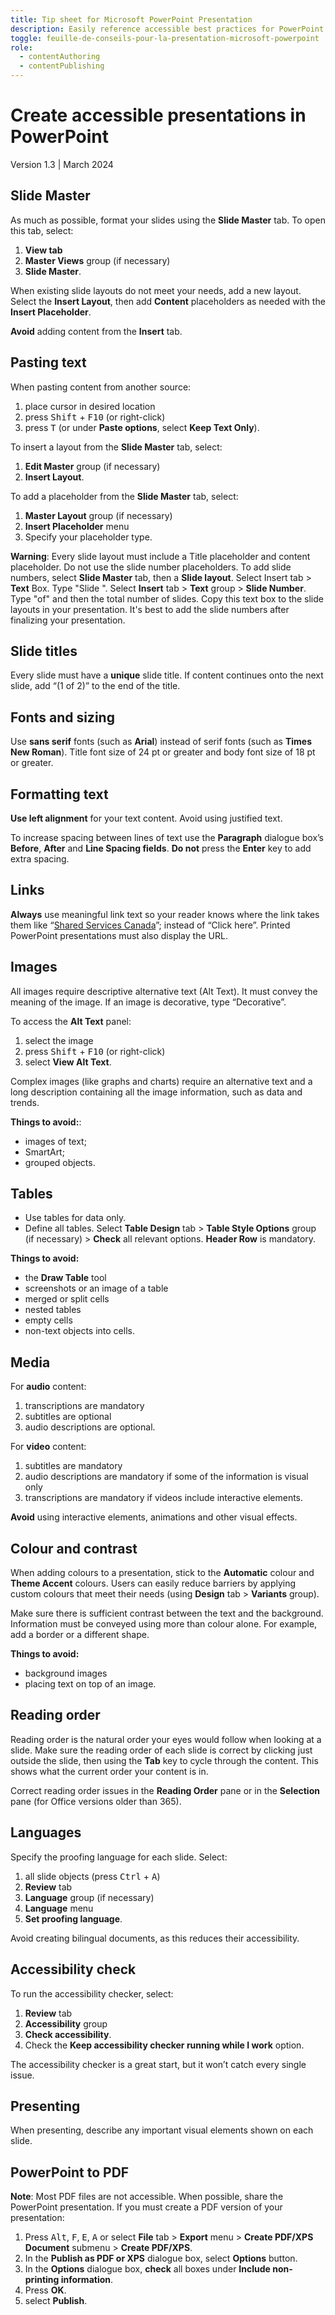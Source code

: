 ```yaml
---
title: Tip sheet for Microsoft PowerPoint Presentation
description: Easily reference accessible best practices for PowerPoint creation.
toggle: feuille-de-conseils-pour-la-presentation-microsoft-powerpoint
role:
  - contentAuthoring
  - contentPublishing
---
```

# Create accessible presentations in PowerPoint
Version 1.3 | March 2024

## Slide Master
As much as possible, format your slides using the **Slide Master** tab. To open this tab, select:
1.	**View tab**
2.	**Master Views** group (if necessary)
3.	**Slide Master**.

When existing slide layouts do not meet your needs, add a new layout. Select the **Insert Layout**, then add **Content** placeholders as needed with the **Insert Placeholder**.

**Avoid** adding content from the **Insert** tab.

## Pasting text
When pasting content from another source:
1.	place cursor in desired location
2.	press <kbd>Shift</kbd> + <kbd>F10</kbd> (or right-click)
3.	press <kbd>T</kbd> (or under **Paste options**, select **Keep Text Only**).

To insert a layout from the **Slide Master** tab, select:
1.	**Edit Master** group (if necessary)
2.	**Insert Layout**.

To add a placeholder from the **Slide Master** tab, select:
1.	**Master Layout** group (if necessary)
2.	**Insert Placeholder** menu
3.	Specify your placeholder type.

**Warning**: Every slide layout must include a Title placeholder and content placeholder. Do not use the slide number placeholders. To add slide numbers, select **Slide Master** tab, then a **Slide layout**. Select Insert tab > **Text** Box. Type "Slide ". Select **Insert** tab > **Text** group > **Slide Number**. Type "of" and then the total number of slides. Copy this text box to the slide layouts in your presentation. It's best to add the slide numbers after finalizing your presentation.

## Slide titles
Every slide must have a **unique** slide title. If content continues onto the next slide, add “(1 of 2)” to the end of the title.

## Fonts and sizing
Use **sans serif** fonts (such as **Arial**) instead of serif fonts (such as **Times New Roman**). Title font size of 24 pt or greater and body font size of 18 pt or greater.

## Formatting text
**Use left alignment** for your text content. Avoid using justified text.

To increase spacing between lines of text use the **Paragraph** dialogue box’s **Before**, **After** and **Line Spacing fields**. **Do not** press the **Enter** key to add extra spacing.

## Links
**Always** use meaningful link text so your reader knows where the link takes them like “<u>Shared Services Canada</u>”; instead of “Click here”.
Printed PowerPoint presentations must also display the URL.

## Images
All images require descriptive alternative text (Alt Text). It must convey the meaning of the image. If an image is decorative, type “Decorative”.

To access the **Alt Text** panel:
1.	select the image
2.	press <kbd>Shift</kbd> + <kbd>F10</kbd> (or right-click)
3.	select **View Alt Text**.

Complex images (like graphs and charts) require an alternative text and a long description containing all the image information, such as data and trends.

**Things to avoid:**:
- images of text;
- SmartArt;
- grouped objects.

## Tables
-	Use tables for data only.
-	Define all tables. Select **Table Design** tab > **Table Style Options** group (if necessary) > **Check** all relevant options. **Header Row** is mandatory.

**Things to avoid:**
-	the **Draw Table** tool
-	screenshots or an image of a table
-	merged or split cells
-	nested tables
-	empty cells
-	non-text objects into cells.

## Media
For **audio** content:
1.	transcriptions are mandatory
2.	subtitles are optional
3.	audio descriptions are optional.

For **video** content:
1.	subtitles are mandatory
2.	audio descriptions are mandatory if some of the information is visual only
3.	transcriptions are mandatory if videos include interactive elements.

**Avoid** using interactive elements, animations and other visual effects.

## Colour and contrast
When adding colours to a presentation, stick to the **Automatic** colour and **Theme Accent** colours. Users can easily reduce barriers by applying custom colours that meet their needs (using **Design** tab > **Variants** group).

Make sure there is sufficient contrast between the text and the background.
Information must be conveyed using more than colour alone. For example, add a border or a different shape.

**Things to avoid:**
-	background images
-	placing text on top of an image.

## Reading order
Reading order is the natural order your eyes would follow when looking at a slide. Make sure the reading order of each slide is correct by clicking just outside the slide, then using the **Tab** key to cycle through the content. This shows what the current order your content is in.

Correct reading order issues in the **Reading Order** pane or in the **Selection** pane (for Office versions older than 365).

## Languages
Specify the proofing language for each slide. Select:
1.	all slide objects (press <kbd>Ctrl</kbd> + <kbd>A</kbd>)
2.	**Review** tab
3.	**Language** group (if necessary)
4.	**Language** menu
5.	**Set proofing language**.

Avoid creating bilingual documents, as this reduces their accessibility.

## Accessibility check
To run the accessibility checker, select:
1.	**Review** tab
2.	**Accessibility** group
3.	**Check accessibility**.
4.	Check the **Keep accessibility checker running while I work** option.

The accessibility checker is a great start, but it won’t catch every single issue.

## Presenting
When presenting, describe any important visual elements shown on each slide.

## PowerPoint to PDF
**Note**: Most PDF files are not accessible. When possible, share the PowerPoint presentation. If you must create a PDF version of your presentation:
1.	Press <kbd>Alt</kbd>, <kbd>F</kbd>, <kbd>E</kbd>, <kbd>A</kbd> or select **File** tab > **Export** menu > **Create PDF/XPS Document** submenu > **Create PDF/XPS**.
2.	In the **Publish as PDF or XPS** dialogue box, select **Options** button.
3.	In the **Options** dialogue box, **check** all boxes under **Include non-printing information**.
4.	Press **OK**.
5.	select **Publish**.
